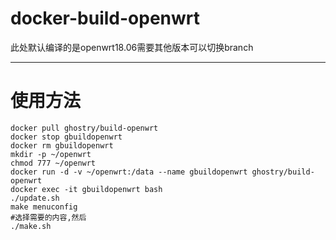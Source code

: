 # docker-build-openwrt

此处默认编译的是openwrt18.06需要其他版本可以切换branch

---
# 使用方法
```
docker pull ghostry/build-openwrt
docker stop gbuildopenwrt
docker rm gbuildopenwrt
mkdir -p ~/openwrt
chmod 777 ~/openwrt
docker run -d -v ~/openwrt:/data --name gbuildopenwrt ghostry/build-openwrt
docker exec -it gbuildopenwrt bash
./update.sh
make menuconfig
#选择需要的内容,然后
./make.sh
```
